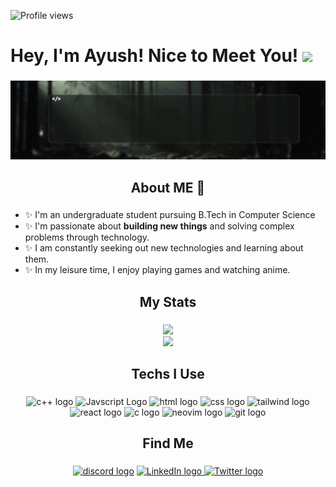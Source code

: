 ![Profile views ](https://komarev.com/ghpvc/?username=Ryu024&color=7912dc)

# Hey, I'm Ayush! Nice to Meet You! <img src="https://raw.githubusercontent.com/MartinHeinz/MartinHeinz/master/wave.gif" width="30px">

###

<div align="center">
  <img src="https://github.com/Ryu024/Ryu024/blob/main/Dark%20Green%20Minimalist%20Inspirational%20Quote%20LinkedIn%20Banner%20(1).gif?raw=true" alt="animated gif" />
</div>

###

<h2 align="center">About ME 💬</h2>

###

- ✨ I'm an undergraduate student pursuing B.Tech in Computer Science
- ✨ I'm passionate about **building new things** and solving complex problems through technology.
- ✨ I am constantly seeking out new technologies and learning about them.
- ✨ In my leisure time, I enjoy playing games and watching anime.
###

<h2 align="center">My Stats</h2>

###

<div align="center">
  <img src="https://github-readme-stats.vercel.app/api?username=Ryu024&theme=midnight-purple&show_icons=true&hide_border=false&count_private=false"/>
</div>
<div align="center">
  <img src="https://github-readme-stats.vercel.app/api/top-langs/?username=Ryu024&theme=midnight-purple&show_icons=true&hide_border=false&layout=compact"/>
</div>

###

<h2 align="center">Techs I Use</h2>

###

<div align="center">
  <img src="https://cdn.jsdelivr.net/gh/devicons/devicon@latest/icons/cplusplus/cplusplus-original.svg" height="40" width="52" alt="c++ logo"  />
  <img src="https://cdn.jsdelivr.net/gh/devicons/devicon@latest/icons/javascript/javascript-original.svg" height="40" width="52" alt="Javscript Logo"/>
  <img src="https://cdn.jsdelivr.net/gh/devicons/devicon@latest/icons/html5/html5-plain-wordmark.svg" height="40" width="52" alt="html logo"  />
  <img src="https://cdn.jsdelivr.net/gh/devicons/devicon@latest/icons/css3/css3-original-wordmark.svg" height="40" width="52" alt="css logo"  />
  <img src="https://cdn.jsdelivr.net/gh/devicons/devicon@latest/icons/tailwindcss/tailwindcss-original-wordmark.svg" height="40" width="52" alt="tailwind logo"  />
  <img src="https://cdn.jsdelivr.net/gh/devicons/devicon@latest/icons/react/react-original-wordmark.svg" height="40" width="52" alt="react logo"  />
  <img src="https://cdn.jsdelivr.net/gh/devicons/devicon/icons/c/c-plain.svg" height="40" width="52" alt="c logo"  />
  <img src="https://cdn.jsdelivr.net/gh/devicons/devicon@latest/icons/neovim/neovim-original.svg" height="40" width="52" alt="neovim logo"  />
  <img src="https://cdn.jsdelivr.net/gh/devicons/devicon/icons/git/git-plain.svg" height="40" width="52" alt="git logo"  />
</div>

###

<h2 align="center">Find Me</h2>

###

<div align="center">
  <a href="https://discord.com/users/1173874926671900682" target="_blank" rel="noopener noreferrer"> <img src="https://img.shields.io/static/v1?message=Discord&logo=discord&label=&color=7289DA&logoColor=white&labelColor=&style=for-the-badge" height="40" alt="discord logo"  /></a>
  
  <a href="https://www.linkedin.com/in/ayush-anand-b3a01b318/" target="_blank" rel="noopener noreferrer">
  <img src="https://img.shields.io/static/v1?message=LinkedIn&logo=linkedin&label=&color=0077B5&logoColor=white&labelColor=&style=for-the-badge" height="40" alt="LinkedIn logo" />
</a>

<a href="https://x.com/AstroBoy_246" target="_blank" rel="noopener noreferrer">
  <img src="https://img.shields.io/static/v1?message=Twitter&logo=twitter&label=&color=1DA1F2&logoColor=white&labelColor=&style=for-the-badge" height="40" alt="Twitter logo" />
</a>
</div>

###

<!--
**Ryu024/Ryu024** is a ✨ _special_ ✨ repository because its `README.md` (this file) appears on your GitHub profile.

Here are some ideas to get you started:

- 🔭 I’m currently working on ...
- 🌱 I’m currently learning ...
- 👯 I’m looking to collaborate on ...
- 🤔 I’m looking for help with ...
- 💬 Ask me about ...
- 📫 How to reach me: ...
- 😄 Pronouns: ...
- ⚡ Fun fact: ...
-->
